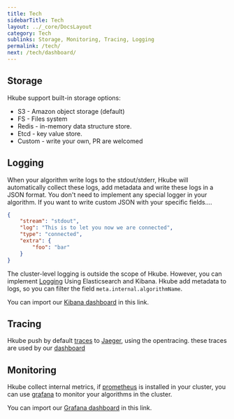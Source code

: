 ```yaml
---
title: Tech
sidebarTitle: Tech
layout: ../_core/DocsLayout
category: Tech
sublinks: Storage, Monitoring, Tracing, Logging
permalink: /tech/
next: /tech/dashboard/
---
```


## Storage

Hkube support built-in storage options:

* S3 - Amazon object storage (default)
* FS - Files system
* Redis - in-memory data structure store.
* Etcd - key value store.
* Custom - write your own, PR are welcomed

## Logging

When your algorithm write logs to the stdout/stderr, Hkube will automatically collect these logs, add metadata and write these logs in a JSON format. You don't need to implement any special logger in your algorithm. If you want to write custom JSON with your specific fields....

```json
{
    "stream": "stdout",
    "log": "This is to let you now we are connected", 
    "type": "connected", 
    "extra": {
        "foo": "bar"
    }
}
```

The cluster-level logging is outside the scope of Hkube. However, you can implement 
[Logging](https://kubernetes.io/docs/tasks/debug-application-cluster/logging-elasticsearch-kibana/) Using Elasticsearch and Kibana. Hkube add metadata to logs, so you can filter the field `meta.internal.algorithmName`.

You can import our [Kibana dashboard](https://github.com/kube-HPC/deploy-cluster/blob/master/deployments/logging/kibana-dashboards/kibana-dashboard.json) in this link.

## Tracing

Hkube push by default [traces](https://opentracing.io/) to [Jaeger](https://www.jaegertracing.io/), using the opentracing.  these traces are used by our [dashboard](/tech/dashboard/)

## Monitoring

Hkube collect internal metrics, if [prometheus](https://prometheus.io/) is installed in your cluster, you can use [grafana](https://grafana.com/) to monitor your algorithms in the cluster.

You can import our [Grafana dashboard](https://github.com/kube-HPC/deploy-cluster/tree/master/deployments/monitoring/dashboards) in this link.
